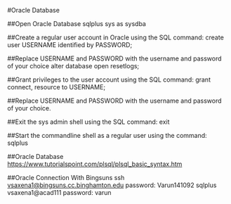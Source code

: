 #Oracle Database

##Open Oracle Database 
sqlplus sys as sysdba

##Create a regular user account in Oracle using the SQL command:
create user USERNAME identified by PASSWORD;

##Replace USERNAME and PASSWORD with the username and password of your choice
alter database open resetlogs;

##Grant privileges to the user account using the SQL command:
grant connect, resource to USERNAME;

##Replace USERNAME and PASSWORD with the username and password of your choice.

##Exit the sys admin shell using the SQL command:
exit

##Start the commandline shell as a regular user using the command:
sqlplus

##Oracle Database 
https://www.tutorialspoint.com/plsql/plsql_basic_syntax.htm

##Oracle Connection With Bingsuns
ssh vsaxena1@bingsuns.cc.binghamton.edu
password: Varun141092
sqlplus vsaxena1@acad111
password: varun


